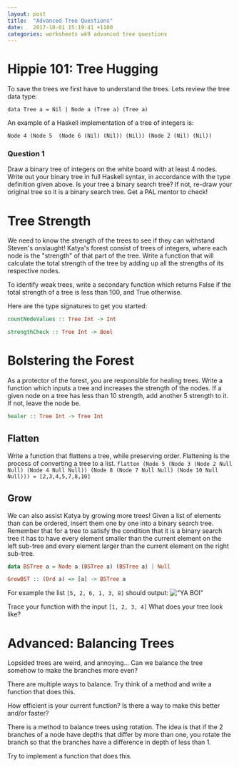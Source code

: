 ```yaml
---
layout: post
title:  "Advanced Tree Questions"
date:   2017-10-01 15:19:41 +1100
categories: worksheets wk9 advanced tree questions
---
```


# Hippie 101: Tree Hugging
To save the trees we first have to understand the trees. Lets review the tree data type:

``data Tree a = Nil | Node a (Tree a) (Tree a)``

An example of a Haskell implementation of a tree of integers is:

``Node 4 (Node 5  (Node 6 (Nil) (Nil)) (Nil)) (Node 2 (Nil) (Nil))``

### Question 1
Draw a binary tree of integers on the white board with at least 4 nodes. Write out your binary tree in full Haskell syntax, in accordance with the type definition given above. Is your tree a binary search tree? If not, re-draw your original tree so it is a binary search tree. Get a PAL mentor to check!

# Tree Strength
We need to know the strength of the trees to see if they can withstand Steven's onslaught! Katya's forest consist of trees of integers, where each node is the "strength" of that part of the tree. Write a function that will calculate the total strength of the tree by adding up all the strengths of its respective nodes.

To identify weak trees, write a secondary function which returns False if the total strength of a tree is less than 100, and True otherwise.

Here are the type signatures to get you started:

```haskell
countNodeValues :: Tree Int -> Int

strengthCheck :: Tree Int -> Bool

```

# Bolstering the Forest
As a protector of the forest, you are responsible for healing trees. Write a function which inputs a tree and increases the strength of the nodes. If a given node on a tree has less than 10 strength, add another 5 strength to it. If not, leave the node be.

```haskell
healer :: Tree Int -> Tree Int
```

## Flatten
Write a function that flattens a tree, while preserving order. Flattening is the process of converting a tree to a list.
`flatten (Node 5 (Node 3 (Node 2 Null Null) (Node 4 Null Null)) (Node 8 (Node 7 Null Null) (Node 10 Null Null))) = [2,3,4,5,7,8,10]`

## Grow
We can also assist Katya by growing more trees!
Given a list of elements than can be ordered, insert them one by one into a binary search tree. Remember that for a tree to satisfy the condition that it is a binary search tree it has to have every element smaller than the current element on the left sub-tree and every element larger than the current element on the right sub-tree.

```haskell
data BSTree a = Node a (BSTree a) (BSTree a) | Null

GrowBST :: (Ord a) => [a] -> BSTree a
```

For example the list `[5, 2, 6, 1, 3, 8]` should output:
!["YA BOI"](https://github.com/COMP1100-PAL/comp1100-pal.github.io/blob/master/img/grow_binary_tree.png?raw=true "WOOO")


Trace your function with the input `[1, 2, 3, 4]` What does your tree look like? 

# Advanced: Balancing Trees
Lopsided trees are weird, and annoying... Can we balance the tree somehow to make the branches more even?

There are multiple ways to balance. Try think of a method and write a function that does this. 

How efficient is your current function? Is there a way to make this better and/or faster?

There is a method to balance trees using rotation. The idea is that if the 2 branches of a node have depths that differ by more than one, you rotate the branch so that the branches have a difference in depth of less than 1. 

Try to implement a function that does this. 
